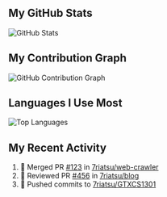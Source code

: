 ## My GitHub Stats

![GitHub Stats](https://github-readme-stats.vercel.app/api?username=ruby&show_icons=true&theme=radical)

## My Contribution Graph

![GitHub Contribution Graph](https://github-readme-activity-graph.vercel.app/graph?username=ruby&theme=github)

## Languages I Use Most

![Top Languages](https://github-readme-stats.vercel.app/api/top-langs/?username=ruby&layout=compact&theme=radical)

## My Recent Activity

<!--START_SECTION:activity-->
1. 🎉 Merged PR [#123](https://github.com/7riatsu/web-crawler/pull/123) in [7riatsu/web-crawler](https://github.com/7riatsu/web-crawler)
2. 👀 Reviewed PR [#456](https://github.com/7riatsu/blog/pull/456) in [7riatsu/blog](https://github.com/7riatsu/blog)
3. 🚀 Pushed commits to [7riatsu/GTXCS1301](https://github.com/7riatsu/GTXCS1301)
<!--END_SECTION:activity-->
